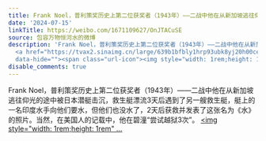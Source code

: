 ```yaml
---
title: Frank Noel，普利策奖历史上第二位获奖者（1943年）——二战中他在从新加坡逃往仰光的途中被日本潜艇击沉，救生艇漂流3天后遇到了另一艘救生艇，艇上的一名印度...
date: '2024-07-15'
linkTitle: https://weibo.com/1671109627/OnJTACuSE
source: 包容万物恒河水的微博
description: 'Frank Noel，普利策奖历史上第二位获奖者（1943年）——二战中他在从新加坡逃往仰光的途中被日本潜艇击沉，救生艇漂流3天后遇到了另一艘救生艇，艇上的一名印度水手向他们要水，但他们也没水了，2天后获救并发表了这张名为《水》的照片。当然，在美国人的记载中，他在碧潼“尝试越狱3次”。
  <a href="https://tvax2.sinaimg.cn/large/639b1bfbly1hrp93ubk8yj20h00cewh6.jpg" data-rsshub-image="href"
  data-hide=""><span class="url-icon"><img style="width: 1rem;height: 1rem" ...'
disable_comments: true
---
```

Frank Noel，普利策奖历史上第二位获奖者（1943年）——二战中他在从新加坡逃往仰光的途中被日本潜艇击沉，救生艇漂流3天后遇到了另一艘救生艇，艇上的一名印度水手向他们要水，但他们也没水了，2天后获救并发表了这张名为《水》的照片。当然，在美国人的记载中，他在碧潼“尝试越狱3次”。 <a href="https://tvax2.sinaimg.cn/large/639b1bfbly1hrp93ubk8yj20h00cewh6.jpg" data-rsshub-image="href" data-hide=""><span class="url-icon"><img style="width: 1rem;height: 1rem" ...